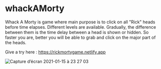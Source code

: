 # whackAMorty
Whack A Morty is game where main purpose is to click on all "Rick" heads before time elapses. 
Different levels are available.
Gradually, the difference between them is the time delay between a head is shown or hidden.
So faster you are, better you will be able to grab and click on the major part of the heads.

Give a try here : https://rickmortygame.netlify.app

![Capture d’écran 2021-01-15 à 23 27 03](https://user-images.githubusercontent.com/39710677/104784783-500b8380-5789-11eb-8867-3570878dd4e3.png)

